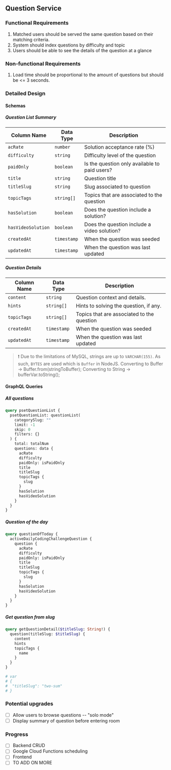 ## Question Service

### Functional Requirements

1. Matched users should be served the same question based on their matching criteria.
2. System should index questions by difficulty and topic
3. Users should be able to see the details of the question at a glance

### Non-functional Requirements

1. Load time should be proportional to the amount of questions but should be <= 3 seconds.

### Detailed Design

#### Schemas

##### Question List Summary

| Column Name        | Data Type   | Description                                   |
| ------------------ | ----------- | --------------------------------------------- |
| `acRate`           | `number`    | Solution acceptance rate (%)                  |
| `difficulty`       | `string`    | Difficulty level of the question              |
| `paidOnly`         | `boolean`   | Is the question only available to paid users? |
| `title`            | `string`    | Question title                                |
| `titleSlug`        | `string`    | Slug associated to question                   |
| `topicTags`        | `string[]`  | Topics that are associated to the question    |
| `hasSolution`      | `boolean`   | Does the question include a solution?         |
| `hasVideoSolution` | `boolean`   | Does the question include a video solution?   |
| `createdAt`        | `timestamp` | When the question was seeded                  |
| `updatedAt`        | `timestamp` | When the question was last updated            |


##### Question Details

| Column Name | Data Type   | Description                                |
| ----------- | ----------- | ------------------------------------------ |
| `content`   | `string`    | Question context and details.              |
| `hints`     | `string[]`  | Hints to solving the question, if any.     |
| `topicTags` | `string[]`  | Topics that are associated to the question |
| `createdAt` | `timestamp` | When the question was seeded               |
| `updatedAt` | `timestamp` | When the question was last updated         |

> :exclamation:
> Due to the limitations of MySQL, strings are up to `VARCHAR(155)`.
> As such, `BYTES` are used which is `Buffer` in NodeJS.
> Converting to Buffer -> Buffer.from(stringToBuffer);
> Converting to String -> bufferVar.toString();

#### GraphQL Queries

##### All questions

```graphql
query psetQuestionList {
  psetQuestionList: questionList(
    categorySlug: ""
    limit: -1
    skip: 0
    filters: {}
  ) {
    total: totalNum
    questions: data {
      acRate
      difficulty
      paidOnly: isPaidOnly
      title
      titleSlug
      topicTags {
        slug
      }
      hasSolution
      hasVideoSolution
    }
  }
}
```

##### Question of the day

```graphql
query questionOfToday {
  activeDailyCodingChallengeQuestion {
    question {
      acRate
      difficulty
      paidOnly: isPaidOnly
      title
      titleSlug
      topicTags {
        slug
      }
      hasSolution
      hasVideoSolution
    }
  }
}
```

##### Get question from slug

```graphql
query getQuestionDetail($titleSlug: String!) {
  question(titleSlug: $titleSlug) {
    content
    hints
    topicTags {
      name
    }
  }
}

# var
# {
#  "titleSlug": "two-sum"
# }
```

### Potential upgrades

- [ ] Allow users to browse questions -- "solo mode"
- [ ] Display summary of question before entering room

### Progress

- [ ] Backend CRUD
- [ ] Google Cloud Functions scheduling
- [ ] Frontend
- [ ] TO ADD ON MORE
